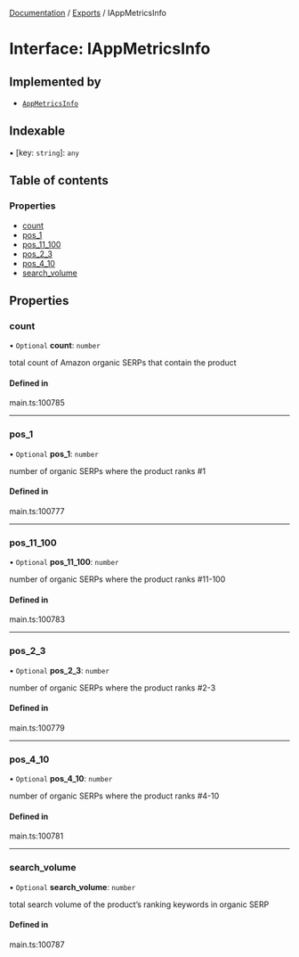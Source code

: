 [Documentation](../README.md) / [Exports](../modules.md) / IAppMetricsInfo

# Interface: IAppMetricsInfo

## Implemented by

- [`AppMetricsInfo`](../classes/AppMetricsInfo.md)

## Indexable

▪ [key: `string`]: `any`

## Table of contents

### Properties

- [count](IAppMetricsInfo.md#count)
- [pos\_1](IAppMetricsInfo.md#pos_1)
- [pos\_11\_100](IAppMetricsInfo.md#pos_11_100)
- [pos\_2\_3](IAppMetricsInfo.md#pos_2_3)
- [pos\_4\_10](IAppMetricsInfo.md#pos_4_10)
- [search\_volume](IAppMetricsInfo.md#search_volume)

## Properties

### count

• `Optional` **count**: `number`

total count of Amazon organic SERPs that contain the product

#### Defined in

main.ts:100785

___

### pos\_1

• `Optional` **pos\_1**: `number`

number of organic SERPs where the product ranks #1

#### Defined in

main.ts:100777

___

### pos\_11\_100

• `Optional` **pos\_11\_100**: `number`

number of organic SERPs where the product ranks #11-100

#### Defined in

main.ts:100783

___

### pos\_2\_3

• `Optional` **pos\_2\_3**: `number`

number of organic SERPs where the product ranks #2-3

#### Defined in

main.ts:100779

___

### pos\_4\_10

• `Optional` **pos\_4\_10**: `number`

number of organic SERPs where the product ranks #4-10

#### Defined in

main.ts:100781

___

### search\_volume

• `Optional` **search\_volume**: `number`

total search volume of the product’s ranking keywords in organic SERP

#### Defined in

main.ts:100787
